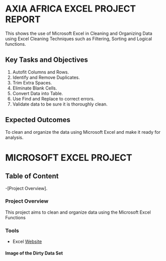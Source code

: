 # AXIA AFRICA EXCEL PROJECT REPORT
This shows the use of Microsoft Excel in Cleaning and Organizing Data using Excel Cleaning Techniques such as Filtering, Sorting and Logical functions.

## Key Tasks and Objectives
1. Autofit Columns and Rows. 
2. Identify and Remove Duplicates. 
3. Trim Extra Spaces. 
4. Eliminate Blank Cells. 
5. Convert Data into Table. 
6. Use Find and Replace to correct errors. 
7. Validate data to be sure it is thoroughly clean.

## Expected Outcomes
To clean and organize the data using Microsoft Excel and make it ready for analysis.



# MICROSOFT EXCEL PROJECT

## Table of Content
-[Project Overview].


### Project Overview
This project aims to clean and organize data using the Microsoft Excel Functions

### Tools
- Excel  [Website](https://office.com)

  
#### Image of the Dirty Data Set



